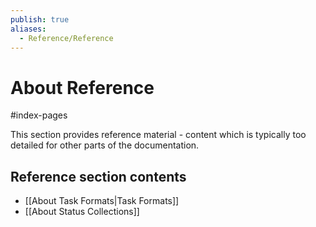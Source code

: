 ```yaml
---
publish: true
aliases:
  - Reference/Reference
---
```


# About Reference

<span class="related-pages">#index-pages</span>

This section provides reference material - content which is typically too detailed for other parts of the documentation.

## Reference section contents

- [[About Task Formats|Task Formats]]
- [[About Status Collections]]
